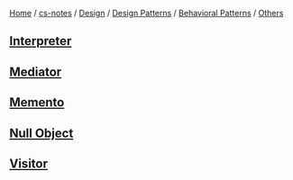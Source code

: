 [Home](https://mengxianbin.github.io) /
[cs-notes](https://mengxianbin.github.io/cs-notes/site) /
[Design](https://mengxianbin.github.io/cs-notes/site/Design) /
[Design Patterns](https://mengxianbin.github.io/cs-notes/site/Design/Design%20Patterns) /
[Behavioral Patterns](https://mengxianbin.github.io/cs-notes/site/Design/Design%20Patterns/Behavioral%20Patterns) /
[Others](https://mengxianbin.github.io/cs-notes/site/Design/Design%20Patterns/Behavioral%20Patterns/Others)

## [Interpreter](https://mengxianbin.github.io/cs-notes/site/Design/Design%20Patterns/Behavioral%20Patterns/Others/Interpreter)

## [Mediator](https://mengxianbin.github.io/cs-notes/site/Design/Design%20Patterns/Behavioral%20Patterns/Others/Mediator)

## [Memento](https://mengxianbin.github.io/cs-notes/site/Design/Design%20Patterns/Behavioral%20Patterns/Others/Memento)

## [Null Object](https://mengxianbin.github.io/cs-notes/site/Design/Design%20Patterns/Behavioral%20Patterns/Others/Null%20Object)

## [Visitor](https://mengxianbin.github.io/cs-notes/site/Design/Design%20Patterns/Behavioral%20Patterns/Others/Visitor)
